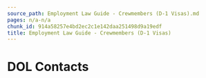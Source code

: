 ```yaml
---
source_path: Employment Law Guide - Crewmembers (D-1 Visas).md
pages: n/a-n/a
chunk_id: 914a58257e4bd2ec2c1e142daa251498d9a19edf
title: Employment Law Guide - Crewmembers (D-1 Visas)
---
```

# DOL Contacts
